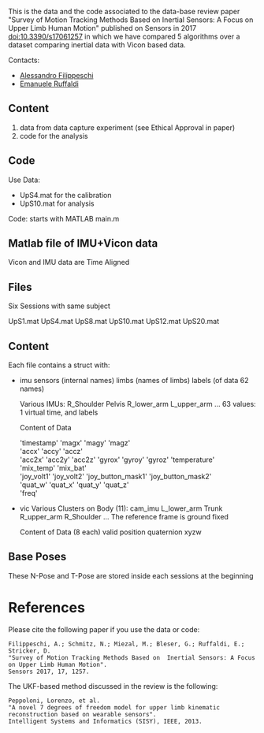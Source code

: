 

This is the data and the code associated to the data-base review paper "Survey of Motion Tracking Methods Based on Inertial Sensors: A Focus on Upper Limb Human Motion" published on Sensors in 2017 [doi:10.3390/s17061257](http://www.mdpi.com/1424-8220/17/6/1257) in which we have compared 5 algorithms over a dataset comparing inertial data with Vicon based data.

Contacts:
- [Alessandro Filippeschi](https://github.com/alessandrofilippeschi)
- [Emanuele Ruffaldi](https://github.com/eruffaldi)

Content
-------

1) data from data capture experiment (see Ethical Approval in paper)
2) code for the analysis

Code
-----------------------------

Use Data: 
- UpS4.mat for the calibration
- UpS10.mat for analysis

Code: starts with MATLAB main.m

Matlab file of IMU+Vicon data
-----------------------------

Vicon and IMU data are Time Aligned

Files
-----------------
Six Sessions with same subject

UpS1.mat
UpS4.mat
UpS8.mat
UpS10.mat
UpS12.mat
UpS20.mat

Content
------------------

Each file contains a struct with:

- imu
	sensors (internal names)
	limbs (names of limbs)
	labels (of data 62 names)

	Various IMUs:
		R_Shoulder Pelvis R_lower_arm L_upper_arm ... 63 values: 1 virtual time, and labels

	Content of Data 

	'timestamp'
	'magx'	'magy'	'magz'	
	'accx'	'accy'	'accz'	
	'acc2x'	'acc2y'	'acc2z'	
	'gyrox'	'gyroy'	'gyroz'	
	'temperature'	
	'mix_temp'	'mix_bat'	
	'joy_volt1'	'joy_volt2'	
	'joy_button_mask1'	'joy_button_mask2'	
	'quat_w'	'quat_x'	'quat_y'	'quat_z'	
	'freq'

- vic
	Various Clusters on Body (11): cam_imu L_lower_arm Trunk R_upper_arm R_Shoulder ... 
	The reference frame is ground fixed

	Content of Data (8 each)
		valid
		position
		quaternion xyzw

Base Poses
----------

These N-Pose and T-Pose are stored inside each sessions at the beginning

# References

Please cite the following paper if you use the data or code:

	Filippeschi, A.; Schmitz, N.; Miezal, M.; Bleser, G.; Ruffaldi, E.; Stricker, D.	
	"Survey of Motion Tracking Methods Based on  Inertial Sensors: A Focus on Upper Limb Human Motion".
	Sensors 2017, 17, 1257.

The UKF-based method discussed in the review is the following:

	Peppoloni, Lorenzo, et al. 
	"A novel 7 degrees of freedom model for upper limb kinematic reconstruction based on wearable sensors".
	Intelligent Systems and Informatics (SISY), IEEE, 2013.

 
